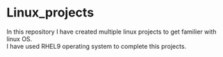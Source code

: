 # Linux_projects
In this repository I have created multiple linux projects to get familier with linux OS.<br>
I have used RHEL9 operating system to complete this projects.
